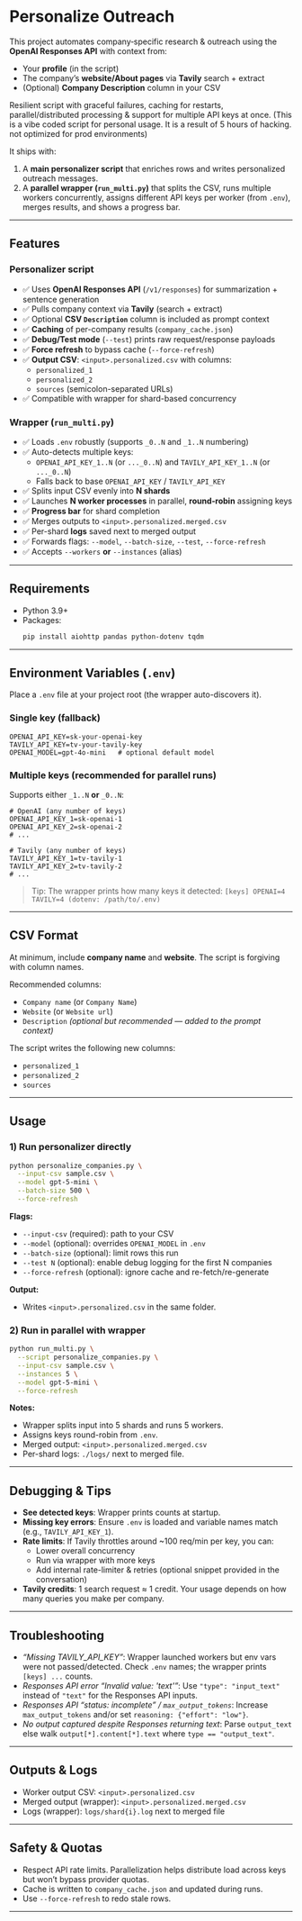 # Personalize Outreach

This project automates company‑specific research & outreach using the **OpenAI Responses API** with context from:
- Your **profile** (in the script)
- The company’s **website/About pages** via **Tavily** search + extract
- (Optional) **Company Description** column in your CSV

Resilient script with graceful failures, caching for restarts, parallel/distributed processing & support for multiple API keys at once.
(This is a vibe coded script for personal usage. It is a result of 5 hours of hacking. not optimized for prod environments) 

It ships with:
1) A **main personalizer script** that enriches rows and writes personalized outreach messages.
2) A **parallel wrapper (`run_multi.py`)** that splits the CSV, runs multiple workers concurrently, assigns different API keys per worker (from `.env`), merges results, and shows a progress bar.

---

## Features

### Personalizer script
- ✅ Uses **OpenAI Responses API** (`/v1/responses`) for summarization + sentence generation
- ✅ Pulls company context via **Tavily** (search + extract)
- ✅ Optional **CSV `Description`** column is included as prompt context
- ✅ **Caching** of per-company results (`company_cache.json`)
- ✅ **Debug/Test mode** (`--test`) prints raw request/response payloads
- ✅ **Force refresh** to bypass cache (`--force-refresh`)
- ✅ **Output CSV**: `<input>.personalized.csv` with columns:
  - `personalized_1`
  - `personalized_2`
  - `sources` (semicolon-separated URLs)
- ✅ Compatible with wrapper for shard-based concurrency

### Wrapper (`run_multi.py`)
- ✅ Loads `.env` robustly (supports `_0..N` and `_1..N` numbering)
- ✅ Auto-detects multiple keys:
  - `OPENAI_API_KEY_1..N` (or `..._0..N`) and `TAVILY_API_KEY_1..N` (or `..._0..N`)
  - Falls back to base `OPENAI_API_KEY` / `TAVILY_API_KEY`
- ✅ Splits input CSV evenly into **N shards**
- ✅ Launches **N worker processes** in parallel, **round‑robin** assigning keys
- ✅ **Progress bar** for shard completion
- ✅ Merges outputs to `<input>.personalized.merged.csv`
- ✅ Per-shard **logs** saved next to merged output
- ✅ Forwards flags: `--model`, `--batch-size`, `--test`, `--force-refresh`
- ✅ Accepts `--workers` **or** `--instances` (alias)

---

## Requirements

- Python 3.9+
- Packages:
  ```bash
  pip install aiohttp pandas python-dotenv tqdm
  ```

---

## Environment Variables (`.env`)

Place a `.env` file at your project root (the wrapper auto-discovers it).

### Single key (fallback)
```env
OPENAI_API_KEY=sk-your-openai-key
TAVILY_API_KEY=tv-your-tavily-key
OPENAI_MODEL=gpt-4o-mini   # optional default model
```

### Multiple keys (recommended for parallel runs)
Supports either `_1..N` **or** `_0..N`:
```env
# OpenAI (any number of keys)
OPENAI_API_KEY_1=sk-openai-1
OPENAI_API_KEY_2=sk-openai-2
# ...

# Tavily (any number of keys)
TAVILY_API_KEY_1=tv-tavily-1
TAVILY_API_KEY_2=tv-tavily-2
# ...
```

> Tip: The wrapper prints how many keys it detected:
> `[keys] OPENAI=4 TAVILY=4 (dotenv: /path/to/.env)`

---

## CSV Format

At minimum, include **company name** and **website**. The script is forgiving with column names.

Recommended columns:
- `Company name` (or `Company Name`)
- `Website` (or `Website url`)
- `Description` *(optional but recommended — added to the prompt context)*

The script writes the following new columns:
- `personalized_1`
- `personalized_2`
- `sources`

---

## Usage

### 1) Run personalizer directly
```bash
python personalize_companies.py \
  --input-csv sample.csv \
  --model gpt-5-mini \
  --batch-size 500 \
  --force-refresh
```

**Flags:**
- `--input-csv` (required): path to your CSV
- `--model` (optional): overrides `OPENAI_MODEL` in `.env`
- `--batch-size` (optional): limit rows this run
- `--test N` (optional): enable debug logging for the first N companies
- `--force-refresh` (optional): ignore cache and re-fetch/re-generate

**Output:**
- Writes `<input>.personalized.csv` in the same folder.

### 2) Run in parallel with wrapper
```bash
python run_multi.py \
  --script personalize_companies.py \
  --input-csv sample.csv \
  --instances 5 \
  --model gpt-5-mini \
  --force-refresh
```
**Notes:**
- Wrapper splits input into 5 shards and runs 5 workers.
- Assigns keys round-robin from `.env`.
- Merged output: `<input>.personalized.merged.csv`
- Per-shard logs: `./logs/` next to merged file.

---

## Debugging & Tips

- **See detected keys**: Wrapper prints counts at startup.
- **Missing key errors**: Ensure `.env` is loaded and variable names match (e.g., `TAVILY_API_KEY_1`).
- **Rate limits**: If Tavily throttles around ~100 req/min per key, you can:
  - Lower overall concurrency
  - Run via wrapper with more keys
  - Add internal rate-limiter & retries (optional snippet provided in the conversation)
- **Tavily credits**: 1 search request ≈ 1 credit. Your usage depends on how many queries you make per company.

---

## Troubleshooting

- *“Missing TAVILY_API_KEY”*: Wrapper launched workers but env vars were not passed/detected. Check `.env` names; the wrapper prints `[keys] ...` counts.
- *Responses API error “Invalid value: 'text'”*: Use `"type": "input_text"` instead of `"text"` for the Responses API inputs.
- *Responses API “status: incomplete” / `max_output_tokens`*: Increase `max_output_tokens` and/or set `reasoning: {"effort": "low"}`.
- *No output captured despite Responses returning text*: Parse `output_text` else walk `output[*].content[*].text` where `type == "output_text"`.

---

## Outputs & Logs

- Worker output CSV: `<input>.personalized.csv`
- Merged output (wrapper): `<input>.personalized.merged.csv`
- Logs (wrapper): `logs/shard{i}.log` next to merged file

---

## Safety & Quotas

- Respect API rate limits. Parallelization helps distribute load across keys but won’t bypass provider quotas.
- Cache is written to `company_cache.json` and updated during runs.
- Use `--force-refresh` to redo stale rows.

---
